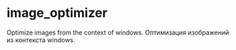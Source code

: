 # image_optimizer
Optimize images from the context of windows.
Оптимизация изображений из контекста windows.
